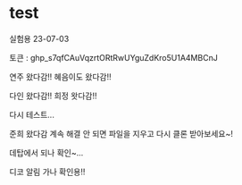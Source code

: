 # test
실험용 23-07-03

토큰 : 
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


연주 왔다감!!
혜음이도 왔다감!!

다인 왔다감!!
희정 왓다감!!

다시 테스트...

준희 왔다감
계속 해결 안 되면 파일을 지우고 다시 클론 받아보세요~!

데탑에서 되나 확인~...

디코 알림 가나 확인용!!